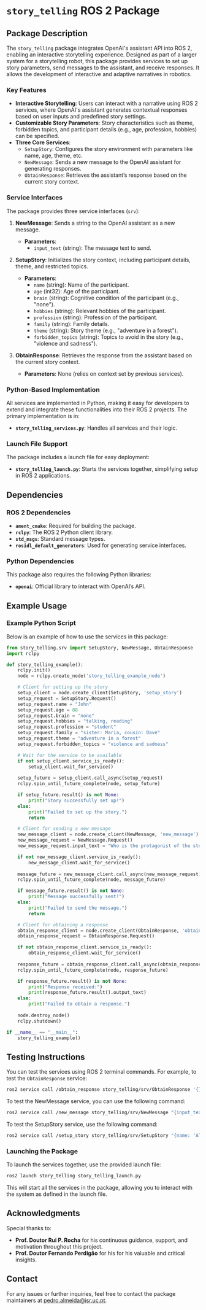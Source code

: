 # `story_telling` ROS 2 Package

## Package Description

The `story_telling` package integrates OpenAI's assistant API into ROS 2, enabling an interactive storytelling experience. Designed as part of a larger system for a storytelling robot, this package provides services to set up story parameters, send messages to the assistant, and receive responses. It allows the development of interactive and adaptive narratives in robotics.

### Key Features

- **Interactive Storytelling**: Users can interact with a narrative using ROS 2 services, where OpenAI's assistant generates contextual responses based on user inputs and predefined story settings.
- **Customizable Story Parameters**: Story characteristics such as theme, forbidden topics, and participant details (e.g., age, profession, hobbies) can be specified.
- **Three Core Services**: 
  - `SetupStory`: Configures the story environment with parameters like name, age, theme, etc.
  - `NewMessage`: Sends a new message to the OpenAI assistant for generating responses.
  - `ObtainResponse`: Retrieves the assistant’s response based on the current story context.

### Service Interfaces

The package provides three service interfaces (`srv`):

1. **NewMessage**: Sends a string to the OpenAI assistant as a new message.
    - **Parameters**:
      - `input_text` (string): The message text to send.
    
2. **SetupStory**: Initializes the story context, including participant details, theme, and restricted topics.
    - **Parameters**:
      - `name` (string): Name of the participant.
      - `age` (int32): Age of the participant.
      - `brain` (string): Cognitive condition of the participant (e.g., "none").
      - `hobbies` (string): Relevant hobbies of the participant.
      - `profession` (string): Profession of the participant.
      - `family` (string): Family details.
      - `theme` (string): Story theme (e.g., "adventure in a forest").
      - `forbidden_topics` (string): Topics to avoid in the story (e.g., "violence and sadness").

3. **ObtainResponse**: Retrieves the response from the assistant based on the current story context.
    - **Parameters**: None (relies on context set by previous services).

### Python-Based Implementation

All services are implemented in Python, making it easy for developers to extend and integrate these functionalities into their ROS 2 projects. The primary implementation is in:
- **`story_telling_services.py`**: Handles all services and their logic.

### Launch File Support

The package includes a launch file for easy deployment:
- **`story_telling_launch.py`**: Starts the services together, simplifying setup in ROS 2 applications.

## Dependencies

### ROS 2 Dependencies
- **`ament_cmake`**: Required for building the package.
- **`rclpy`**: The ROS 2 Python client library.
- **`std_msgs`**: Standard message types.
- **`rosidl_default_generators`**: Used for generating service interfaces.

### Python Dependencies
This package also requires the following Python libraries:
- **`openai`**: Official library to interact with OpenAI’s API.

## Example Usage

### Example Python Script
Below is an example of how to use the services in this package:

```python
from story_telling.srv import SetupStory, NewMessage, ObtainResponse
import rclpy

def story_telling_example():
    rclpy.init()
    node = rclpy.create_node('story_telling_example_node')

    # Client for setting up the story
    setup_client = node.create_client(SetupStory, 'setup_story')
    setup_request = SetupStory.Request()
    setup_request.name = "John"
    setup_request.age = 88
    setup_request.brain = "none"
    setup_request.hobbies = "talking, reading"
    setup_request.profession = "student"
    setup_request.family = "sister: Maria, cousin: Dave"
    setup_request.theme = "adventure in a forest"
    setup_request.forbidden_topics = "violence and sadness"

    # Wait for the service to be available
    if not setup_client.service_is_ready():
        setup_client.wait_for_service()
    
    setup_future = setup_client.call_async(setup_request)
    rclpy.spin_until_future_complete(node, setup_future)

    if setup_future.result() is not None:
        print("Story successfully set up!")
    else:
        print("Failed to set up the story.")
        return

    # Client for sending a new message
    new_message_client = node.create_client(NewMessage, 'new_message')
    new_message_request = NewMessage.Request()
    new_message_request.input_text = "Who is the protagonist of the story?"

    if not new_message_client.service_is_ready():
        new_message_client.wait_for_service()
    
    message_future = new_message_client.call_async(new_message_request)
    rclpy.spin_until_future_complete(node, message_future)

    if message_future.result() is not None:
        print("Message successfully sent!")
    else:
        print("Failed to send the message.")
        return

    # Client for obtaining a response
    obtain_response_client = node.create_client(ObtainResponse, 'obtain_response')
    obtain_response_request = ObtainResponse.Request()

    if not obtain_response_client.service_is_ready():
        obtain_response_client.wait_for_service()
    
    response_future = obtain_response_client.call_async(obtain_response_request)
    rclpy.spin_until_future_complete(node, response_future)

    if response_future.result() is not None:
        print("Response received:")
        print(response_future.result().output_text)
    else:
        print("Failed to obtain a response.")
    
    node.destroy_node()
    rclpy.shutdown()

if __name__ == "__main__":
    story_telling_example()
```

## Testing Instructions

You can test the services using ROS 2 terminal commands. For example, to test the `ObtainResponse` service:

```bash
ros2 service call /obtain_response story_telling/srv/ObtainResponse '{}'
```
To test the NewMessage service, you can use the following command:
```bash
ros2 service call /new_message story_telling/srv/NewMessage "{input_text: 'What happens next in the story?'}"
```

To test the SetupStory service, use the following command:
```bash
ros2 service call /setup_story story_telling/srv/SetupStory "{name: 'Alice', age: 86, brain: 'moderate', hobbies: 'reading', profession: 'cook', family: 'son: John', theme: 'adventure in the kitchen', forbidden_topics: 'politics, violence'}"
```

### Launching the Package

To launch the services together, use the provided launch file:

```bash
ros2 launch story_telling story_telling_launch.py
```

This will start all the services in the package, allowing you to interact with the system as defined in the launch file.

## Acknowledgments

Special thanks to:
- **Prof. Doutor Rui P. Rocha** for his continuous guidance, support, and motivation throughout this project.
- **Prof. Doutor Fernando Perdigão** for his for his valuable and critical insights.


## Contact

For any issues or further inquiries, feel free to contact the package maintainers at pedro.almeida@isr.uc.pt.